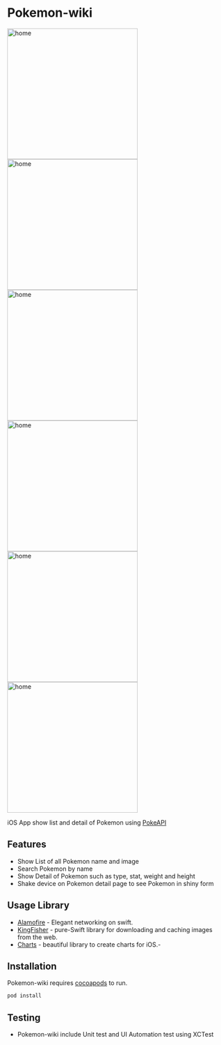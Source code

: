 # Pokemon-wiki

<div> <img src="https://github.com/mildminihi/pokemon-wiki/blob/main/Screenshot/IMG_4077.PNG" alt="home" width="300"/>
<img src="https://github.com/mildminihi/pokemon-wiki/blob/main/Screenshot/IMG_4078.PNG" alt="home" width="300"/>
<img src="https://github.com/mildminihi/pokemon-wiki/blob/main/Screenshot/IMG_4081.PNG" alt="home" width="300"/>
<img src="https://github.com/mildminihi/pokemon-wiki/blob/main/Screenshot/IMG_4079.PNG" alt="home" width="300"/>
<img src="https://github.com/mildminihi/pokemon-wiki/blob/main/Screenshot/IMG_4080.PNG" alt="home" width="300"/>
<img src="https://github.com/mildminihi/pokemon-wiki/blob/main/Screenshot/IMG_4082.PNG" alt="home" width="300"/> <div/>

iOS App show list and detail of Pokemon using [PokeAPI](https://pokeapi.co)
## Features

- Show List of all Pokemon name and image
- Search Pokemon by name
- Show Detail of Pokemon such as type, stat, weight and height
- Shake device on Pokemon detail page to see Pokemon in shiny form

## Usage Library

- [Alamofire](https://github.com/Alamofire/Alamofire) - Elegant networking on swift.
- [KingFisher](https://github.com/onevcat/Kingfisher) - pure-Swift library for downloading and caching images from the web.
- [Charts](https://github.com/ChartsOrg/Charts) - beautiful library to create charts for iOS.-

## Installation

Pokemon-wiki requires [cocoapods](https://cocoapods.org) to run.

```sh
pod install
```

## Testing
- Pokemon-wiki include Unit test and UI Automation test using XCTest

